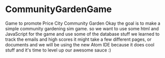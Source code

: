 # CommunityGardenGame
Game to promote Price City Community Garden
Okay the goal is to make a simple community gardening sim game.
so we want to use some html and JavaScript for the game
and use some of the database stuff we learned to track the emails and high scores
it might take a few different pages, or documents and we will be using the new Atom IDE because it does cool stuff and it's time to level up our awesome sauce :)
